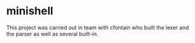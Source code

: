 # minishell
This project was carried out in team with cfontain who built the lexer and the parser as well as several built-in.
